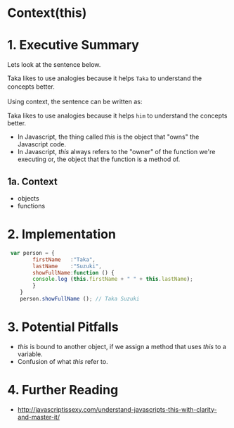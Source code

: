 # Context(this)

# 1. Executive Summary 
Lets look at the sentence below.

Taka likes to use analogies because it helps ```Taka``` to understand the concepts better.　　

Using context, the sentence can be written as:　　

Taka likes to use analogies because it helps ```him``` to understand the concepts better.
- In Javascript, the thing called *this* is the object that "owns" the Javascript code.
- In Javascript, *this* always refers to the "owner" of the function we're executing or, the object that the function is a method of. 

## 1a. Context 
 - objects
 - functions
 
# 2. Implementation
```Javascript
 var person = {  
        firstName   :"Taka",  
        lastName    :"Suzuki",  
        showFullName:function () {  
        console.log (this.firstName + " " + this.lastName);  
        }  
    }  
    person.showFullName (); // Taka Suzuki 
```

# 3. Potential Pitfalls
- *this* is bound to another object, if we assign a method that uses *this* to a variable.
- Confusion of what *this* refer to.

# 4. Further Reading
* http://javascriptissexy.com/understand-javascripts-this-with-clarity-and-master-it/
